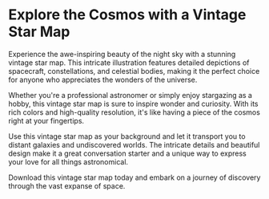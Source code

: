 <!--font:Poppins-->

# Explore the Cosmos with a Vintage Star Map

Experience the awe-inspiring beauty of the night sky with a stunning vintage star map. This intricate illustration features detailed depictions of spacecraft, constellations, and celestial bodies, making it the perfect choice for anyone who appreciates the wonders of the universe.

Whether you're a professional astronomer or simply enjoy stargazing as a hobby, this vintage star map is sure to inspire wonder and curiosity. With its rich colors and high-quality resolution, it's like having a piece of the cosmos right at your fingertips.

Use this vintage star map as your background and let it transport you to distant galaxies and undiscovered worlds. The intricate details and beautiful design make it a great conversation starter and a unique way to express your love for all things astronomical.

Download this vintage star map today and embark on a journey of discovery through the vast expanse of space.

<!--

Write me markdown content of website with wallpaper:

"A vintage map of the stars and constellations, with detailed illustrations of spacecraft and celestial bodies."

The header of the page should not be copy of the text but rather a real content of the website which is using this wallpaper.


---


# Star Map Wallpaper for Astronomy Enthusiasts

Decorate your desktop or mobile device with a stunning vintage map of the stars and constellations. This wallpaper features detailed illustrations of spacecraft and celestial bodies, making it the perfect choice for anyone interested in astronomy.

Whether you're a professional astronomer or simply enjoy stargazing as a hobby, this star map wallpaper is sure to inspire wonder and curiosity. The intricate illustrations and rich colors bring the beauty of the night sky right to your screen.

With its high-quality resolution and easy-to-use format, this wallpaper is perfect for personalizing your computer, tablet, or phone. Plus, it's a great conversation starter for anyone who shares your passion for astronomy.

Download this beautiful star map wallpaper today and let the wonders of the universe inspire you every time you use your device.


---


Heading should not include word "wallpaper". The website should not be about the wallpaper itself, wallpaper is just a related background, rewrite whole content.


---


# Explore the Universe with a Vintage Map of the Stars and Constellations

Bring the beauty of the night sky to your desktop or mobile device with a stunning vintage map of the stars and constellations. This intricate illustration features detailed depictions of spacecraft and celestial bodies, making it the perfect choice for astronomy enthusiasts and anyone who appreciates the wonders of the universe.

Whether you're a professional astronomer or simply enjoy stargazing as a hobby, this star map is sure to inspire wonder and curiosity. With its rich colors and high-quality resolution, it's like having a piece of the cosmos right at your fingertips.

Use this vintage star map as your background and let it transport you to distant galaxies and undiscovered worlds. The intricate details and beautiful design make it a great conversation starter and a unique way to express your love for all things astronomical.

Download this vintage star map today and explore the mysteries of the universe from the comfort of your own device.


---


Heading is too long, rewrite whole content.


---


# Discover the Wonders of the Universe with a Vintage Star Map

Step into the vast expanse of space and explore the mysteries of the cosmos with a stunning vintage star map. This intricate illustration features detailed depictions of spacecraft, constellations, and celestial bodies, making it the perfect choice for anyone who appreciates the beauty and complexity of the night sky.

Whether you're a professional astronomer or simply enjoy stargazing as a hobby, this vintage star map is sure to inspire wonder and curiosity. With its rich colors and high-quality resolution, it's like having a piece of the universe right at your fingertips.

Use this vintage star map as your background and let it transport you to distant galaxies and undiscovered worlds. The intricate details and beautiful design make it a great conversation starter and a unique way to express your love for all things astronomical.

Download this vintage star map today and discover the wonders of the universe from the comfort of your own device.


---


Heading is too long, rewrite whole content.


---


# Explore the Cosmos with a Vintage Star Map

Experience the awe-inspiring beauty of the night sky with a stunning vintage star map. This intricate illustration features detailed depictions of spacecraft, constellations, and celestial bodies, making it the perfect choice for anyone who appreciates the wonders of the universe.

Whether you're a professional astronomer or simply enjoy stargazing as a hobby, this vintage star map is sure to inspire wonder and curiosity. With its rich colors and high-quality resolution, it's like having a piece of the cosmos right at your fingertips.

Use this vintage star map as your background and let it transport you to distant galaxies and undiscovered worlds. The intricate details and beautiful design make it a great conversation starter and a unique way to express your love for all things astronomical.

Download this vintage star map today and embark on a journey of discovery through the vast expanse of space.


---


Write me a Google font which is best fitting for the website.

Pick from the list:
- Inter
- Open Sans
- Playfair Display
- Futura
- Montserrat
- Roboto
- Exo 2
- Great Vibes
- Dancing Script
- Barlow Condensed
- Lato
- Orbitron
- Raleway
- IBM Plex Sans
- Lobster
- Poppins
- Alegreya


Write just the font name nothing else.


---


Poppins

-->
